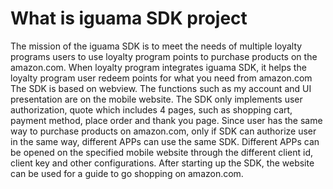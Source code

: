 # What is iguama SDK project

The mission of the iguama SDK is to meet the needs of multiple loyalty programs users to use loyalty program points to purchase products on the amazon.com. When loyalty program integrates iguama SDK, it helps the loyalty program user redeem points for what you need from amazon.com 
The SDK is based on webview. The functions such as my account and UI presentation are on the mobile website. The SDK only implements user authorization, quote which includes 4 pages, such as shopping cart, payment method, place order and thank you page. Since user has the same way to purchase products on amazon.com, only if SDK can authorize user in the same way, different APPs can use the same SDK. Different APPs can be opened on the specified mobile website through the different client id, client key and other configurations. After starting up the SDK, the website can be used for a guide to go shopping on amazon.com. 

